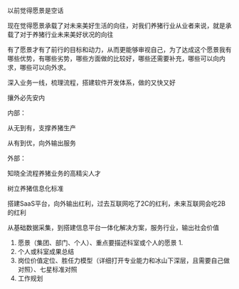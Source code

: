 以前觉得愿景是空话

现在觉得愿景承载了对未来美好生活的向往，对我们养猪行业从业者来说，就是承载了对于养猪行业未来美好状况的向往

有了愿景才有了前行的目标和动力，从而更能够审视自己，为了达成这个愿景我有哪些优势，有哪些劣势，哪些方面做的比较好，哪些还需要补充，哪些可以向内求，哪些可以向外求。



深入业务一线，梳理流程，搭建软件开发体系，做的又快又好

攘外必先安内

内部：

从无到有，支撑养猪生产

从有到优，向外输出服务

外部：

知晓全流程养猪业务的高精尖人才

树立养猪信息化标准

搭建SaaS平台，向外输出红利，过去互联网吃了2C的红利，未来互联网会吃2B的红利

从基础数据采集，到搭建信息平台一体化解决方案，服务行业，输出社会价值





1. 愿景（集团、部门、个人）、重点要描述科室或个人的愿景
   1. 
2. 个人或科室成果总结 
3. 岗位价值定位、胜任力模型（详细打开专业能力和冰山下深层，且需要自己做对照）、七星标准对照 
4. 工作规划
